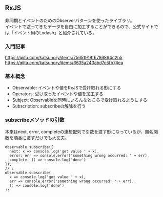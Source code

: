 ## RxJS
非同期とイベントのためのObserverパターンを使ったライブラリ。  
イベントで渡ってきたデータを自由に加工することができるので、公式サイトでは「イベント用のLodash」と紹介されている。  

### 入門記事
https://qiita.com/katsunory/items/75651919f6786864c2b5  
https://qiita.com/katsunory/items/6635a243abd7c5fb74ea  


### 基本概念
- Observable: イベントや値をRxJSで受け取れる形にする
- Operators: 受け取ったイベントや値を加工する
- Subject: Observableを同時にいろんなところで受け取れるようにする
- Subscription: subscribeの解除を行う  

### subscribeメソッドの引数
本来はnext, error, completeの連想配列で引数を渡す形になっているが、無名関数を順番に渡すだけでも大丈夫。  
```
observable.subscribe({
  next: x => console.log('got value ' + x),
  error: err => console.error('something wrong occurred: ' + err),
  complete: () => console.log('done')
});
// ↓
observable.subscribe(
  x => console.log('got value ' + x),
  err => console.error('something wrong occurred: ' + err),
  () => console.log('done')
);
```